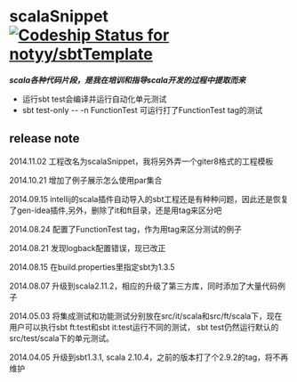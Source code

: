 # scalaSnippet  [ ![Codeship Status for notyy/sbtTemplate](https://codeship.io/projects/6547f7b0-1ee8-0132-7537-727422619b42/status)](https://codeship.io/projects/35587)

***scala各种代码片段，是我在培训和指导scala开发的过程中提取而来***

* 运行sbt test会编译并运行自动化单元测试
* sbt test-only -- -n FunctionTest 可运行打了FunctionTest tag的测试

## release note
2014.11.02 工程改名为scalaSnippet，我将另外弄一个giter8格式的工程模板

2014.10.21 增加了例子展示怎么使用par集合

2014.09.15 intellij的scala插件自动导入的sbt工程还是有种种问题，因此还是恢复了gen-idea插件,另外，删除了it和ft目录，还是用tag来区分吧

2014.08.24 配置了FunctionTest tag，作为用tag来区分测试的例子

2014.08.21 发现logback配置错误，现已改正

2014.08.15 在build.properties里指定sbt为1.3.5

2014.08.07  升级到scala2.11.2，相应的升级了第三方库，同时添加了大量代码例子
             
2014.05.03 将集成测试和功能测试分别放在src/it/scala和src/ft/scala下，现在用户可以执行sbt ft:test和sbt it:test运行不同的测试，
sbt test仍然运行默认的src/test/scala下的单元测试。

2014.04.05 升级到sbt1.3.1, scala 2.10.4，之前的版本打了个2.9.2的tag，将不再维护

